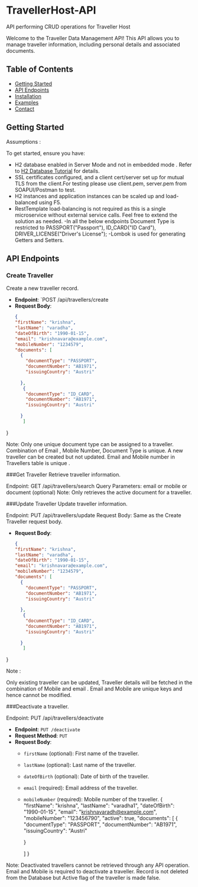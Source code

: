 # TravellerHost-API
API performing CRUD operations for Traveller Host

Welcome to the Traveller Data Management API! This API allows you to manage traveller information, including personal details and associated documents.
## Table of Contents
- [Getting Started](#getting-started)
- [API Endpoints](#api-endpoints)
- [Installation](#installation)
- [Examples](#examples)
- [Contact](#contact)

## Getting Started
Assumptions :

To get started, ensure you have:
- H2 database enabled in Server Mode and not in embedded mode . Refer to [H2 Database Tutorial](https://www.h2database.com/html/tutorial.html) for details.
- SSL certificates configured, and a client cert/server set up for mutual TLS from the client.For testing please use client.pem, server.pem from SOAPUI/Postman to test.
- H2 instances and application instances can be scaled up and load-balanced using F5.
- RestTemplate load-balancing is not required as this is a single microservice without external service calls. Feel free to extend the solution as needed.
-In all the below endpoints Document Type is restricted to 
	PASSPORT("Passport"),
    ID_CARD("ID Card"),
    DRIVER_LICENSE("Driver's License");
-Lombok is used for generating Getters and Setters.
    
## API Endpoints


### Create Traveller

Create a new traveller record.

- **Endpoint**: `POST /api/travellers/create
- **Request Body**:
  ```json
  {
  "firstName": "krishna",
  "lastName": "varadha",
  "dateOfBirth": "1990-01-15",
  "email": "krishnavara@example.com",
  "mobileNumber": "1234579",
  "documents": [
    {
      "documentType": "PASSPORT",
      "documentNumber": "AB1971",
      "issuingCountry": "Austri"
     
    },
     {
      "documentType": "ID_CARD",
      "documentNumber": "AB1971",
      "issuingCountry": "Austri"
     
    }
     ]
}

Note: Only one unique document type can be assigned to a traveller.
Combination of Email , Mobile Number, Document Type is unique.
A new traveller can  be created but not updated.
Email and Mobile number in Travellers table is unique .

###Get Traveller
Retrieve traveller information.

Endpoint: GET /api/travellers/search
Query Parameters:
email or mobile or document (optional)
Note: Only retrieves the active document for a traveller.

###Update Traveller
Update traveller information.

Endpoint: PUT /api/travellers/update
Request Body: Same as the Create Traveller request body.

- **Request Body**:
  ```json
  {
  "firstName": "krishna",
  "lastName": "varadha",
  "dateOfBirth": "1990-01-15",
  "email": "krishnavara@example.com",
  "mobileNumber": "1234579",
  "documents": [
    {
      "documentType": "PASSPORT",
      "documentNumber": "AB1971",
      "issuingCountry": "Austri"
     
    },
     {
      "documentType": "ID_CARD",
      "documentNumber": "AB1971",
      "issuingCountry": "Austri"
     
    }
     ]
}

Note :

Only existing traveller can be updated, Traveller details will be fetched in the combination of Mobile and email .
Email and Mobile are unique keys and hence cannot be modified.

###Deactivate a traveller.

Endpoint: PUT /api/travellers/deactivate

- **Endpoint**: `PUT /deactivate`
- **Request Method**: `PUT`
- **Request Body**:
  - `firstName` (optional): First name of the traveller.
  - `lastName` (optional): Last name of the traveller.
  - `dateOfBirth` (optional): Date of birth of the traveller.
  - `email` (required): Email address of the traveller.
  - `mobileNumber` (required): Mobile number of the traveller.
{
  "firstName": "krishna",
  "lastName": "varadha1",
  "dateOfBirth": "1990-01-15",
  "email": "krishnavaradh@example.com",
  "mobileNumber": "123456790",
  "active": true,
  "documents": [
    {
      "documentType": "PASSPORT",
      "documentNumber": "AB1971",
      "issuingCountry": "Austri"
     
    }
    
     ]
}

Note: Deactivated travellers cannot be retrieved through any API operation.
Email and Mobile is required to deactivate a traveller.
Record is not deleted from the Database but Active flag of the traveller is made false.